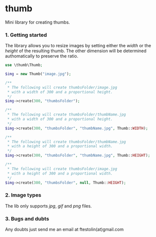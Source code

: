 thumb
=====

Mini library for creating thumbs.

### 1. Getting started

The library allows you to resize images by setting either the _width_ or the _height_ of the resulting thumb. The other dimension will be determined authomatically to preserve the ratio.

```php
use \thumb\Thumb;

$img = new Thumb("image.jpg");

/** 
 * The following will create thumbsFolder/image.jpg
 * with a width of 300 and a proportional height.
 */
$img->create(300, "thumbsFolder");

/** 
 * The following will create thumbsFolder/thumbName.jpg
 * with a width of 300 and a proportional height.
 */
$img->create(300, "thumbsFolder", "thumbName.jpg", Thumb::WIDTH);

/** 
 * The following will create thumbsFolder/thumbName.jpg
 * with a height of 300 and a proportional width.
 */
$img->create(300, "thumbsFolder", "thumbName.jpg", Thumb::HEIGHT);

/** 
 * The following will create thumbsFolder/image.jpg
 * with a height of 300 and a proportional width.
 */
$img->create(300, "thumbsFolder", null, Thumb::HEIGHT);
``` 

### 2. Image types

The lib only supports _jpg_, _gif_ and _png_ files.

### 3. Bugs and dubts

Any doubts just send me an email at ftestolin(at)gmail.com
